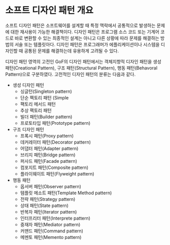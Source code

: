 # 소프트 디자인 패턴 개요

소프트 디자인 패턴은 소프트웨어를 설계할 때 특정 맥락에서 공통적으로 발생하는 문제에 대한 재사용이 가능한 해결책이다.
디자인 패턴은 프로그램 소스 코드 또는 기계어 코드로 바로 변환할 수 있는 최종적인 설계는 아니고 다른 상황에 따라 문제를 해결하는 방법의 서술 또는 템플릿아다. 
디자인 패턴은 프로그래머가 에플리케이션이나 시스템을 디자인할 때 공통된 문제를 해결하는데 유용하게 고려될 수 있다. 

디자인 패턴 영역의 고전인 GoF의 디자인 패턴에서는 객체지향적 디자인 패턴을 생성 패턴(Creational Pattern), 구조 패턴(Structural Pattern), 행동 패턴(Behavoral Pattern)으로 구분하였다.
고전적인 디자인 패턴의 분류는 다음과 같다.

* 생성 디자인 패턴
  - 싱글턴(Singleton pattern)
  - 단순 팩토리 패턴 (Simple 
  - 팩토리 메서드 패턴
  - 추상 팩토리 패턴
  - 빌더 패턴(Builder pattern)
  - 프로토타입 패턴(Prototype pattern)
* 구조 디자인 패턴
  - 프록시 패턴(Proxy pattern)
  - 데커레이터 패턴(Decorator pattern)
  - 어댑터 패턴(Adapter pattern)
  - 브리지 패턴(Bridge pattern)
  - 퍼사드 패턴(Facade pattern)
  - 컴포지트 패턴(Composite pattern)
  - 플라이웨이트 패턴(Flyweight pattern)
* 행동 패턴
  - 옵서버 패턴(Observer pattern)
  - 템플릿 메소트 패턴(Template Method pattern)
  - 전략 패턴(Strategy pattern)
  - 상태 패턴(State pattern)
  - 반복자 패턴(Iterator pattern)
  - 인터프리터 패턴(Interprete pattern)
  - 중재자 패턴(Mediator pattern)
  - 커맨드 패턴(Command pattern)
  - 메멘토 패턴(Memento pattern)
    
